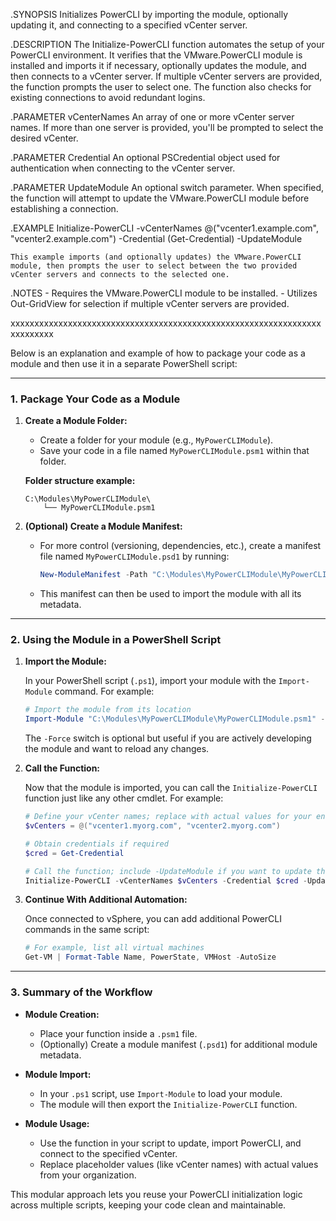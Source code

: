 .SYNOPSIS
    Initializes PowerCLI by importing the module, optionally updating it, and connecting to a specified vCenter server.

.DESCRIPTION
    The Initialize-PowerCLI function automates the setup of your PowerCLI environment. It verifies that the VMware.PowerCLI module is installed and imports it if necessary, optionally updates the module, and then connects to a vCenter server. If multiple vCenter servers are provided, the function prompts the user to select one. The function also checks for existing connections to avoid redundant logins.

.PARAMETER vCenterNames
    An array of one or more vCenter server names. If more than one server is provided, you'll be prompted to select the desired vCenter.

.PARAMETER Credential
    An optional PSCredential object used for authentication when connecting to the vCenter server.

.PARAMETER UpdateModule
    An optional switch parameter. When specified, the function will attempt to update the VMware.PowerCLI module before establishing a connection.

.EXAMPLE
    Initialize-PowerCLI -vCenterNames @("vcenter1.example.com", "vcenter2.example.com") -Credential (Get-Credential) -UpdateModule

    This example imports (and optionally updates) the VMware.PowerCLI module, then prompts the user to select between the two provided vCenter servers and connects to the selected one.

.NOTES
    - Requires the VMware.PowerCLI module to be installed.
    - Utilizes Out-GridView for selection if multiple vCenter servers are provided.



xxxxxxxxxxxxxxxxxxxxxxxxxxxxxxxxxxxxxxxxxxxxxxxxxxxxxxxxxxxxxxxxxxxxxxxxxx




Below is an explanation and example of how to package your code as a module and then use it in a separate PowerShell script:

---

### 1. **Package Your Code as a Module**

1. **Create a Module Folder:**

   - Create a folder for your module (e.g., `MyPowerCLIModule`).
   - Save your code in a file named `MyPowerCLIModule.psm1` within that folder.

   **Folder structure example:**

   ```
   C:\Modules\MyPowerCLIModule\
       └── MyPowerCLIModule.psm1
   ```

2. **(Optional) Create a Module Manifest:**

   - For more control (versioning, dependencies, etc.), create a manifest file named `MyPowerCLIModule.psd1` by running:
     ```powershell
     New-ModuleManifest -Path "C:\Modules\MyPowerCLIModule\MyPowerCLIModule.psd1" -RootModule "MyPowerCLIModule.psm1"
     ```
   - This manifest can then be used to import the module with all its metadata.

---

### 2. **Using the Module in a PowerShell Script**

1. **Import the Module:**

   In your PowerShell script (`.ps1`), import your module with the `Import-Module` command. For example:
   ```powershell
   # Import the module from its location
   Import-Module "C:\Modules\MyPowerCLIModule\MyPowerCLIModule.psm1" -Force
   ```
   The `-Force` switch is optional but useful if you are actively developing the module and want to reload any changes.

2. **Call the Function:**

   Now that the module is imported, you can call the `Initialize-PowerCLI` function just like any other cmdlet. For example:
   ```powershell
   # Define your vCenter names; replace with actual values for your environment
   $vCenters = @("vcenter1.myorg.com", "vcenter2.myorg.com")

   # Obtain credentials if required
   $cred = Get-Credential

   # Call the function; include -UpdateModule if you want to update the VMware.PowerCLI module as part of initialization
   Initialize-PowerCLI -vCenterNames $vCenters -Credential $cred -UpdateModule
   ```

3. **Continue With Additional Automation:**

   Once connected to vSphere, you can add additional PowerCLI commands in the same script:
   ```powershell
   # For example, list all virtual machines
   Get-VM | Format-Table Name, PowerState, VMHost -AutoSize
   ```

---

### 3. **Summary of the Workflow**

- **Module Creation:**
  - Place your function inside a `.psm1` file.
  - (Optionally) Create a module manifest (`.psd1`) for additional module metadata.

- **Module Import:**
  - In your `.ps1` script, use `Import-Module` to load your module.
  - The module will then export the `Initialize-PowerCLI` function.

- **Module Usage:**
  - Use the function in your script to update, import PowerCLI, and connect to the specified vCenter.
  - Replace placeholder values (like vCenter names) with actual values from your organization.

This modular approach lets you reuse your PowerCLI initialization logic across multiple scripts, keeping your code clean and maintainable.
